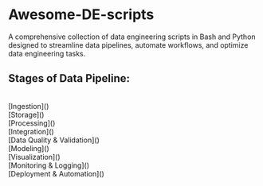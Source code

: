 # Awesome-DE-scripts
A comprehensive collection of data engineering scripts in Bash and Python designed to streamline data pipelines, automate workflows, and optimize data engineering tasks.

## Stages of Data Pipeline:
<br>
[Ingestion]()<br>
[Storage]()<br>
[Processing]()<br>
[Integration]()<br>
[Data Quality & Validation]()<br>
[Modeling]()<br>
[Visualization]()<br>
[Monitoring & Logging]()<br>
[Deployment & Automation]()<br>